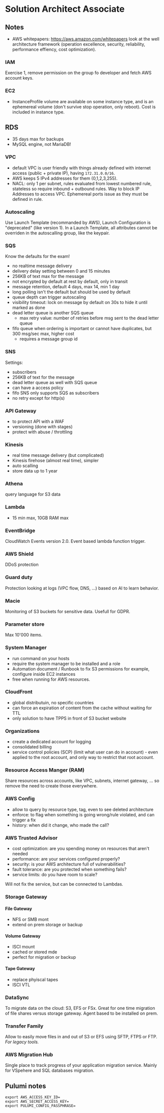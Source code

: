 # Solution Architect Associate

## Notes

- AWS whitepapers: <https://aws.amazon.com/whitepapers> look at the well architecture framework (operation excellence, security, reliability, performance effiency, cost optimization).

### IAM

Exercise 1, remove permission on the group fo developer and fetch AWS account keys.

### EC2

- InstanceProfile volume are available on some instance type, and is an ephemereal volume (don't survive stop operation, only reboot). Cost is included in instance type.

## RDS

- 35 days max for backups
- MySQL engine, not MariaDB!

### VPC

- default VPC is user friendly with things already defined with internet access (public + private IP), having `172.31.0.0/16`.
- AWS keeps 5 IPv4 addresses for them (0,1,2,3,255).
- NACL: only 1 per subnet, rules evaluated from lowest numbered rule, stateless so require inbound + outbound rules. Way to block IP Addresses to access VPC. Ephemereal ports issue as they must be defined in rule.

### Autoscaling

Use Launch Template (recommanded by AWS), Launch Configuration is "deprecated" (like version 1).
In a Launch Template, all attributes cannot be overriden in the autoscalling group, like the keypair.

### SQS

Know the defaults for the exam!

- no realtime message delivery
- delivery delay setting between 0 and 15 minutes
- 256KB of text max for the message
- not encrypted by default at rest by default, only in transit
- message retention, default 4 days, max 14, min 1 day
- long polling isn't the default but should be used by default
- queue depth can trigger autoscaling
- visibility timeout: lock on message by default on 30s to hide it until marked as done
- dead letter queue is another SQS queue
  - max retry value: number of retries before msg sent to the dead letter queue
- fifo queue when ordering is important or cannot have duplicates, but 300 msg/sec max, higher cost
  - requires a message group id

### SNS

Settings:

- subscribers
- 256KB of text for the message
- dead letter queue as well with SQS queue
- can have a access policy
- fifo SNS only supports SQS as subscribers
- no retry except for http(s)

### API Gateway

- to protect API with a WAF
- versioning (done with stages)
- protect with abuse / throttling

### Kinesis

- real time message delivery (but complicated)
- Kinesis firehose (almost real time), simpler
- auto scalling
- store data up to 1 year

### Athena

query language for S3 data

### Lambda

- 15 min max, 10GB RAM max

### EventBridge

CloudWatch Events version 2.0. Event based lambda function trigger.

### AWS Shield

DDoS protection

### Guard duty

Protection looking at logs (VPC flow, DNS, ...) based on AI to learn behavior.

### Macie

Monitoring of S3 buckets for sensitive data. Usefull for GDPR.

### Parameter store

Max 10'000 items.

### System Manager

- run command on your hosts
- require the system manager to be installed and a role
- Automation document / Runbook to fix S3 permissions for example, configure inside EC2 instances
- free when running for AWS resources.

### CloudFront

- global distributuin, no specific countries
- can force an expiration of content from the cache without waiting for TTL
- only solution to have TPPS in front of S3 bucket website

### Organizations

- create a dedicated account for logging
- consolidated billing
- service control policies (SCP) (limit what user can do in account) - even applied to the root account, and only way to restrict that root account.

### Resource Access Manger (RAM)

Share resources across accounts, like VPC, subnets, internet gateway, ... so remove the need to create those everywhere.

### AWS Config

- allow to query by resource type, tag, even to see deleted architecture
- enforce: to flag when something is going wrong/rule violated, and can trigger a fix
- history: when did it change, who made the call?

### AWS Trusted Advisor

- cost optimization: are you spending money on resources that aren't needed
- performance: are your services configured properly?
- security: is your AWS architecture full of vulnerabilities?
- fault tolerance: are you protected when something fails?
- service limits: do you have room to scale?

Will not fix the service, but can be connected to Lambdas.

### Storage Gateway

#### File Gateway

- NFS or SMB mont
- extend on prem storage or backup

#### Volume Gateway

- ISCI mount
- cached or stored mde
- perfect for migration or backup

#### Tape Gateway

- replace phyiscal tapes
- ISCI VTL

### DataSync

To migrate data on the cloud: S3, EFS or FSx. Great for one time migration of file shares versus storage gateway. Agent based to be installed on prem.

### Transfer Family

Allow to easily move files in and out of S3 or EFS using SFTP, FTPS or FTP. _For legacy tools._

### AWS Migration Hub

Single place to track progress of your application migration service. Mainly for VSpehere and SQL databases migration.

## Pulumi notes

```console
export AWS_ACCESS_KEY_ID=
export AWS_SECRET_ACCESS_KEY=
export PULUMI_CONFIG_PASSPHRASE=
```
